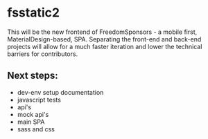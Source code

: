# fsstatic2

This will be the new frontend of FreedomSponsors - a mobile first, MaterialDesign-based, SPA.
Separating the front-end and back-end projects will allow for a much faster iteration and lower the technical barriers for contributors.

## Next steps:

* dev-env setup documentation
* javascript tests
* api's
* mock api's
* main SPA
* sass and css